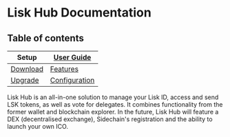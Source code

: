 # Lisk Hub Documentation

## Table of contents
| Setup | [User Guide](user-guide/user-guide.md) |
|--- | --- |
|[Download](download/download.md) | [Features](user-guide/features/features.md) |
|[Upgrade](upgrade/upgrade.md) | [Configuration](user-guide/configuration/configuration.md) |

Lisk Hub is an all-in-one solution to manage your Lisk ID, access and send LSK tokens, as well as vote for delegates. It combines functionality from the former wallet and blockchain explorer. In the future, Lisk Hub will feature a DEX (decentralised exchange), Sidechain's registration and the ability to launch your own ICO.
